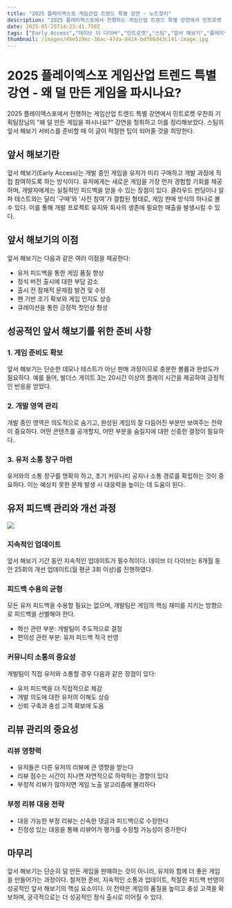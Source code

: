 ```yaml
---
title: "2025 플레이엑스포 게임산업 트렌드 특별 강연 - 노트정리"
description: "2025 플레이엑스포에서 진행하는 게임산업 트렌드 특별 강연에서 민트로켓 우찬희 기획팀장님의 강연을 청취하고 이를 정리해보았다."
date: 2025-05-25T14:23:41.750Z
tags: ["Early Access","데이브 더 다이버","민트로켓","스팀","앞서 해보기","플레이엑스포"]
thumbnail: /images/4be519ec-36ac-47da-8414-bdf66d43c141-image.jpg
---
```

# 2025 플레이엑스포 게임산업 트렌드 특별 강연 - 왜 덜 만든 게임을 파시나요?

2025 플레이엑스포에서 진행하는 게임산업 트렌드 특별 강연에서 민트로켓 우찬희 기획팀장님의 "왜 덜 만든 게임을 파시나요?" 강연을 청취하고 이를 정리해보았다. 스팀의 앞서 해보기 서비스를 준비할 때 이 글이 적절한 팁이 되어줄 것을 희망한다.

## 앞서 해보기란

앞서 해보기(Early Access)는 개발 중인 게임을 유저가 미리 구매하고 개발 과정에 직접 참여하도록 하는 방식이다. 유저에게는 새로운 게임을 가장 먼저 경험할 기회를 제공하며, 개발자에게는 실질적인 피드백을 얻을 수 있는 장점이 있다.
클라우드 펀딩이나 알파 테스트와는 달리 '구매'와 '사전 참여'가 결합된 형태로, 게임 판매 방식의 하나로 볼 수 있다. 이를 통해 개발 프로젝트 유지와 회사의 생존에 필요한 매출을 발생시킬 수 있다.

## 앞서 해보기의 이점

앞서 해보기는 다음과 같은 여러 이점을 제공한다:

- 유저 피드백을 통한 게임 품질 향상
- 정식 버전 출시에 대한 부담 감소
- 출시 전 잠재적 문제점 발견 및 수정
- 팬 기반 조기 확보와 게임 인지도 상승
- 큐레이션을 통한 긍정적 첫인상 형성

## 성공적인 앞서 해보기를 위한 준비 사항

### 1. 게임 준비도 확보

앞서 해보기는 단순한 데모나 테스트가 아닌 판매 과정이므로 충분한 볼륨과 완성도가 필요하다. 예를 들어, 발더스 게이트 3는 20시간 이상의 플레이 시간을 제공하여 긍정적인 반응을 얻었다.

### 2. 개발 영역 관리

개발 중인 영역은 의도적으로 숨기고, 완성된 게임의 잘 다듬어진 부분만 보여주는 전략이 중요하다. 어떤 콘텐츠를 공개할지, 어떤 부분을 숨길지에 대한 신중한 결정이 필요하다.

### 3. 유저 소통 창구 마련

유저와의 소통 창구를 명확히 하고, 초기 커뮤니티 공지나 소통 경로를 확립하는 것이 중요하다. 이는 예상치 못한 문제 발생 시 대응력을 높이는 데 도움이 된다.

## 유저 피드백 관리와 개선 과정

![](/images/a646d089-3b61-4391-88e6-f90e5d23391b-image.png)


### 지속적인 업데이트

앞서 해보기 기간 동안 지속적인 업데이트가 필수적이다. 데이브 더 다이브는 8개월 동안 25회의 개선 업데이트(월 평균 3회 이상)를 진행하였다.

### 피드백 수용의 균형

모든 유저 피드백을 수용할 필요는 없으며, 개발팀은 게임의 핵심 재미를 지키는 방향으로 피드백을 선별해야 한다.

- 혁신 관련 부분: 개발팀이 주도적으로 결정
- 편의성 관련 부분: 유저 피드백 적극 반영

### 커뮤니티 소통의 중요성

개발팀이 직접 유저와 소통할 경우 다음과 같은 장점이 있다:

- 유저 피드백을 더 직접적으로 체감
- 개발 의도에 대한 유저의 이해도 상승
- 신뢰 구축과 충성 고객 확보에 도움

## 리뷰 관리의 중요성

### 리뷰 영향력

- 유저들은 다른 유저의 리뷰에 큰 영향을 받는다
- 리뷰 점수는 시간이 지나면 자연적으로 하락하는 경향이 있다
- 부정적 리뷰가 많아지면 게임 노출 알고리즘에 불리하다

### 부정 리뷰 대응 전략

- 대응 가능한 부정 리뷰는 신속한 댓글과 피드백으로 수정한다
- 진정성 있는 대응을 통해 리뷰어가 평가를 수정할 가능성이 증가한다

## 마무리

앞서 해보기는 단순히 덜 만든 게임을 판매하는 것이 아니라, 유저와 함께 더 좋은 게임을 만들어가는 과정이다. 철저한 준비, 지속적인 소통과 업데이트, 적절한 피드백 반영이 성공적인 앞서 해보기의 핵심 요소이다. 이 전략은 게임의 품질을 높이고 충성 고객을 확보하며, 궁극적으로는 더 성공적인 정식 출시로 이어질 수 있다.
